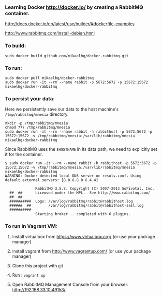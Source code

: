 ### Learning Docker http://docker.io/ by creating a RabbitMQ container.

http://docs.docker.io/en/latest/use/builder/#dockerfile-examples

http://www.rabbitmq.com/install-debian.html

### To build:

    sudo docker build github.com/mikaelhg/docker-rabbitmq.git

### To run:

    sudo docker pull mikaelhg/docker-rabbitmq
    sudo docker run -it --rm --name rabbit -p 5672:5672 -p 15672:15672 mikaelhg/docker-rabbitmq

### To persist your data:

Here we persistently save our data to the host machine's ``/tmp/rabbitmq/mnesia`` directory.

    mkdir -p /tmp/rabbitmq/mnesia
    chmod 777 /tmp/rabbitmq/mnesia
    sudo docker run -it --rm --name rabbit -h rabbithost -p 5672:5672 -p 15672:15672 -v /tmp/rabbitmq/mnesia:/var/lib/rabbitmq/mnesia mikaelhg/docker-rabbitmq

Since RabbitMQ uses the ``$HOSTNAME`` in its data path, we need to explicitly set it for the container.

    $ sudo docker run -it --rm --name rabbit -h rabbithost -p 5672:5672 -p 15672:15672 -v /tmp/rabbitmq/mnesia:/var/lib/rabbitmq/mnesia mikaelhg/docker-rabbitmq
    WARNING: Docker detected local DNS server on resolv.conf. Using default external servers: [8.8.8.8 8.8.4.4]

                  RabbitMQ 3.5.7. Copyright (C) 2007-2013 GoPivotal, Inc.
      ##  ##      Licensed under the MPL.  See http://www.rabbitmq.com/
      ##  ##
      ##########  Logs: /var/log/rabbitmq/rabbit@rabbithost.log
      ######  ##        /var/log/rabbitmq/rabbit@rabbithost-sasl.log
      ##########
                  Starting broker... completed with 6 plugins.

### To run in Vagrant VM:

1. Install virtualbox from https://www.virtualbox.org/ (or use your package manager)

2. Install vagrant from http://www.vagrantup.com/ (or use your package manager)

3. Clone this project with git

4. Run : ``vagrant up``

5. Open RabbitMQ Management Console from your browser: http://192.168.33.10:49153/
